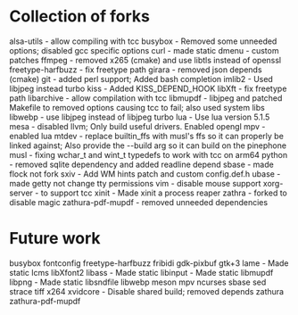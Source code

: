 # Collection of forks

alsa-utils - allow compiling with tcc
busybox - Removed some unneeded options; disabled gcc specific options
curl - made static
dmenu - custom patches
ffmpeg - removed x265 (cmake) and use libtls instead of openssl
freetype-harfbuzz - fix freetype path
girara - removed json depends (cmake)
git - added perl support; Added bash completion
imlib2 - Used libjpeg instead turbo
kiss - Added KISS_DEPEND_HOOK
libXft - fix freetype path
libarchive - allow compilation with tcc
libmupdf - libjpeg and patched Makefile to removed options causing tcc to fail; also used system libs
libwebp - use libjpeg instead of libjpeg turbo
lua     - Use lua version 5.1.5
mesa - disabled llvm; Only build useful drivers. Enabled opengl
mpv - enabled lua
mtdev - replace builtin_ffs with musl's ffs so it can properly be linked against; Also provide the --build arg so it can build on the pinephone
musl - fixing wchar_t and wint_t typedefs to work with tcc on arm64
python - removed sqlite dependency and added readline depend
sbase - made flock not fork
sxiv - Add WM hints patch and custom config.def.h
ubase - made getty not change tty permissions
vim - disable mouse support
xorg-server - to support tcc
xinit - Made xinit a process reaper
zathra - forked to disable magic
zathura-pdf-mupdf - removed unneeded dependencies

# Future work
busybox
fontconfig
freetype-harfbuzz
fribidi
gdk-pixbuf
gtk+3
lame - Made static
lcms
libXfont2
libass - Made static
libinput - Made static
libmupdf
libpng - Made static
libsndfile
libwebp
meson
mpv
ncurses
sbase
sed
strace
tiff
x264
xvidcore - Disable shared build; removed depends
zathura
zathura-pdf-mupdf
